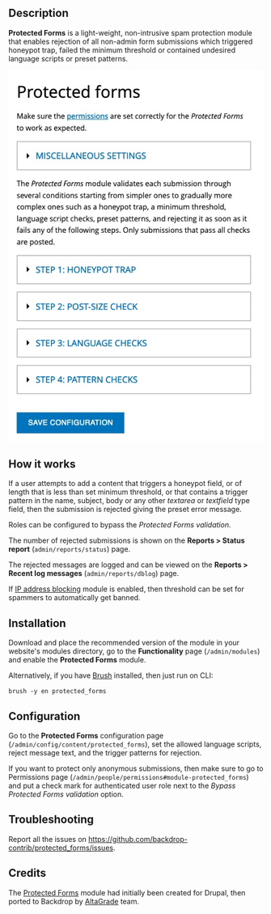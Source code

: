Description
-----------
**Protected Forms** is a light-weight, non-intrusive spam protection module that enables rejection of all non-admin form
submissions which triggered honeypot trap, failed the minimum threshold or contained undesired language scripts or
preset patterns.

![alt Protected Forms](screenshot.jpg)

How it works
------------
If a user attempts to add a content that triggers a honeypot field, or of length that is less than set minimum
threshold, or that contains a trigger pattern in the name, subject, body or any other _textarea_  or _textfield_ type
field, then the submission is rejected giving the preset error message.

Roles can be configured to bypass the _Protected Forms validation_.

The number of rejected submissions is shown on the **Reports > Status report** (`admin/reports/status`) page.

The rejected messages are logged and can be viewed on the **Reports > Recent log messages** (`admin/reports/dblog`)
page.

If [IP address blocking](https://backdropcms.org/project/ip_blocking) module is enabled, then threshold can be set for
spammers to automatically get banned.

Installation
------------
Download and place the recommended version of the module in your website's modules directory, go to the
**Functionality** page (`/admin/modules`) and enable the **Protected Forms** module.

Alternatively, if you have [Brush](https://github.com/backdrop-contrib/brush) installed, then just run on CLI:
```
brush -y en protected_forms
```

Configuration
-------------
Go to the **Protected Forms** configuration page (`/admin/config/content/protected_forms`), set the allowed language
scripts, reject message text, and the trigger patterns for rejection.

If you want to protect only anonymous submissions, then make sure to go to Permissions page
(`/admin/people/permissions#module-protected_forms`) and put a check mark for authenticated user role next to the
_Bypass Protected Forms validation_ option.

Troubleshooting
---------------
Report all the issues on
https://github.com/backdrop-contrib/protected_forms/issues.

Credits
-------
The [Protected Forms](https://www.drupal.org/project/protected_forms) module had initially been created for Drupal, then ported to Backdrop by [AltaGrade](https://www.altagrade.com) team.
